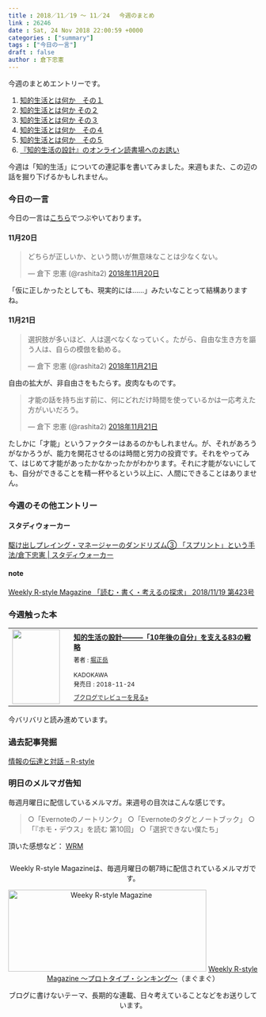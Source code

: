 ```yaml
---
title : 2018／11／19 〜 11／24 　今週のまとめ
link : 26246
date : Sat, 24 Nov 2018 22:00:59 +0000
categories : ["summary"]
tags : ["今日の一言"]
draft : false
author : 倉下忠憲
---
```


今週のまとめエントリーです。
 
<ol>
<li><a href="https://rashita.net/blog/?p=26206">知的生活とは何か　その１</a></li>
<li><a href="https://rashita.net/blog/?p=26217">知的生活とは何か その２</a></li>
<li><a href="https://rashita.net/blog/?p=26222">知的生活とは何か その３</a></li>
<li><a href="https://rashita.net/blog/?p=26226">知的生活とは何か　その４</a></li>
<li><a href="https://rashita.net/blog/?p=26231">知的生活とは何か　その５</a></li>
<li><a href="https://rashita.net/blog/?p=26240">『知的生活の設計』のオンライン読書場へのお誘い</a></li>
</ol>

今週は「知的生活」についての連記事を書いてみました。来週もまた、この辺の話を掘り下げるかもしれません。

<h3>今日の一言</h3>

今日の一言は<a href="http://twitter.com/rashita2 ">こちら</a>でつぶやいております。

<h4>11月20日</h4>

<blockquote class="twitter-tweet" data-lang="ja"><p lang="ja" dir="ltr">どちらが正しいか、という問いが無意味なことは少なくない。</p>&mdash; 倉下 忠憲 (@rashita2) <a href="https://twitter.com/rashita2/status/1064875798803312640?ref_src=twsrc%5Etfw">2018年11月20日</a></blockquote>
<script async src="https://platform.twitter.com/widgets.js" charset="utf-8"></script>

「仮に正しかったとしても、現実的には……」みたいなことって結構ありますね。

<h4>11月21日</h4>

<blockquote class="twitter-tweet" data-lang="ja"><p lang="ja" dir="ltr">選択肢が多いほど、人は選べなくなっていく。たがら、自由な生き方を謳う人は、自らの模倣を勧める。</p>&mdash; 倉下 忠憲 (@rashita2) <a href="https://twitter.com/rashita2/status/1065211675408707584?ref_src=twsrc%5Etfw">2018年11月21日</a></blockquote>
<script async src="https://platform.twitter.com/widgets.js" charset="utf-8"></script>

自由の拡大が、非自由さをもたらす。皮肉なものです。

<blockquote class="twitter-tweet" data-lang="ja"><p lang="ja" dir="ltr">才能の話を持ち出す前に、何にどれだけ時間を使っているかは一応考えた方がいいだろう。</p>&mdash; 倉下 忠憲 (@rashita2) <a href="https://twitter.com/rashita2/status/1065088020401930240?ref_src=twsrc%5Etfw">2018年11月21日</a></blockquote>
<script async src="https://platform.twitter.com/widgets.js" charset="utf-8"></script>

たしかに「才能」というファクターはあるのかもしれません。が、それがあろうがなかろうが、能力を開花させるのは時間と労力の投資です。それをやってみて、はじめて才能があったかなかったかがわかります。それに才能がないにしても、自分ができることを精一杯やるという以上に、人間にできることはありません。

<h3>今週のその他エントリー</h3>

<H4>スタディウォーカー</H4>

<a href="https://studywalker.jp/skillup/article/164241/">駆け出しプレイング・マネージャーのダンドリズム③ 「スプリント」という手法/倉下忠憲 | スタディウォーカー</a>

<H4>note</H4>

<a href="https://note.mu/rashita/n/n30277ca8129f">Weekly R-style Magazine 「読む・書く・考えるの探求」 2018/11/19 第423号</a>

<H3>今週触った本</H3>

<div class="booklog_html"><table><tr><td class="booklog_html_image"><a href="https://www.amazon.co.jp/%E7%9F%A5%E7%9A%84%E7%94%9F%E6%B4%BB%E3%81%AE%E8%A8%AD%E8%A8%88%E2%80%95%E2%80%95%E2%80%95%E3%80%8C10%E5%B9%B4%E5%BE%8C%E3%81%AE%E8%87%AA%E5%88%86%E3%80%8D%E3%82%92%E6%94%AF%E3%81%88%E3%82%8B83%E3%81%AE%E6%88%A6%E7%95%A5-%E5%A0%80-%E6%AD%A3%E5%B2%B3/dp/4046023449?SubscriptionId=0AVSM5SVKRWTFMG7ZR82&tag=rashita1000-22&linkCode=xm2&camp=2025&creative=165953&creativeASIN=4046023449" target="_blank"><img src="https://images-fe.ssl-images-amazon.com/images/I/41CyIXf2nKL._SL160_.jpg" width="96" height="150" style="border:0;border-radius:0;" /></a></td><td class="booklog_html_info" style="padding-left:20px;"><div class="booklog_html_title" style="margin-bottom:10px;font-size:14px;font-weight:bold;"><a href="https://www.amazon.co.jp/%E7%9F%A5%E7%9A%84%E7%94%9F%E6%B4%BB%E3%81%AE%E8%A8%AD%E8%A8%88%E2%80%95%E2%80%95%E2%80%95%E3%80%8C10%E5%B9%B4%E5%BE%8C%E3%81%AE%E8%87%AA%E5%88%86%E3%80%8D%E3%82%92%E6%94%AF%E3%81%88%E3%82%8B83%E3%81%AE%E6%88%A6%E7%95%A5-%E5%A0%80-%E6%AD%A3%E5%B2%B3/dp/4046023449?SubscriptionId=0AVSM5SVKRWTFMG7ZR82&tag=rashita1000-22&linkCode=xm2&camp=2025&creative=165953&creativeASIN=4046023449" target="_blank">知的生活の設計―――「10年後の自分」を支える83の戦略</a></div><div style="margin-bottom:10px;"><div class="booklog_html_author" style="margin-bottom:15px;font-size:12px;;line-height:1.2em">著者 : <a href="https://booklog.jp/author/%E5%A0%80%E6%AD%A3%E5%B2%B3" target="_blank">堀正岳</a></div><div class="booklog_html_manufacturer" style="margin-bottom:5px;font-size:12px;;line-height:1.2em">KADOKAWA</div><div class="booklog_html_release" style="font-size:12px;;line-height:1.2em">発売日 : 2018-11-24</div></div><div class="booklog_html_link_amazon"><a href="https://booklog.jp/item/1/4046023449" style="font-size:12px;" target="_blank">ブクログでレビューを見る»</a></div></td></tr></table></div>

今バリバリと読み進めています。

<h3>過去記事発掘</h3>

<a href="https://rashita.net/blog/?p=11884">情報の伝達と対話 – R-style</a>

<h3>明日のメルマガ告知</h3>

毎週月曜日に配信しているメルマガ。来週号の目次はこんな感じです。

<blockquote>
○「Evernoteのノートリンク」
○「Evernoteのタグとノートブック」
○「『ホモ・デウス」を読む 第10回」
○「選択できない僕たち」
</blockquote>


頂いた感想など：
<a class="twitter-timeline"  href="https://twitter.com/rashita2/timelines/427262290753097729"  data-widget-id="427265271171010561">WRM</a>
    <script>!function(d,s,id){var js,fjs=d.getElementsByTagName(s)[0],p=/^http:/.test(d.location)?'http':'https';if(!d.getElementById(id)){js=d.createElement(s);js.id=id;js.src=p+"://platform.twitter.com/widgets.js";fjs.parentNode.insertBefore(js,fjs);}}(document,"script","twitter-wjs");</script>


<div style="text-align:center;margin-top:25px;">
Weekly R-style Magazineは、毎週月曜日の朝7時に配信されているメルマガです。

<a href="http://www.mag2.com/m/0001185133.html" target="_blank"><img src="https://rashita.net/blog/wp-content/uploads/2010/09/mmbanner.jpg" alt="Weeky R-style Magazine" width="400" height="165" class="alignnone size-full wp-image-12201" /></a>
<a href="http://www.mag2.com/m/0001185133.html" target="_blank">Weekly R-style Magazine ～プロトタイプ・シンキング～</a>（まぐまぐ）

ブログに書けないテーマ、長期的な連載、日々考えていることなどをお送りしています。
</div> 